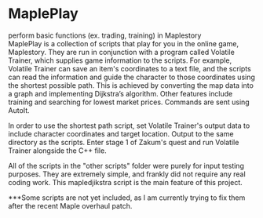 # MaplePlay
perform basic functions (ex. trading, training) in Maplestory
<br>
MaplePlay is a collection of scripts that play for you in the online game, Maplestory. They are run in conjunction with a program called Volatile Trainer, which supplies game information to the scripts. For example, Volatile Trainer can save an item's coordinates to a text file, and the scripts can read the information and guide the character to those coordinates using the shortest possible path. This is achieved by converting the map data into a graph and implementing Dijkstra’s algorithm. Other features include training and searching for lowest market prices. Commands are sent using AutoIt.

In order to use the shortest path script, set Volatile Trainer's output data to include character coordinates and target location. Output to the same directory as the scripts. Enter stage 1 of Zakum's quest and run Volatile Trainer alongside the C++ file.

All of the scripts in the "other scripts" folder were purely for input testing purposes. They are extremely simple, and frankly did not require any real coding work.
This mapledjikstra script is the main feature of this project.

***Some scripts are not yet included, as I am currently trying to fix them after the recent Maple overhaul patch.
